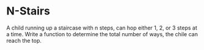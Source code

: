 # N-Stairs

A child running up a staircase with n steps, can hop either 1, 2, or 3 steps
at a time.
Write a function to determine the total number of ways, the
chile can reach the top.

